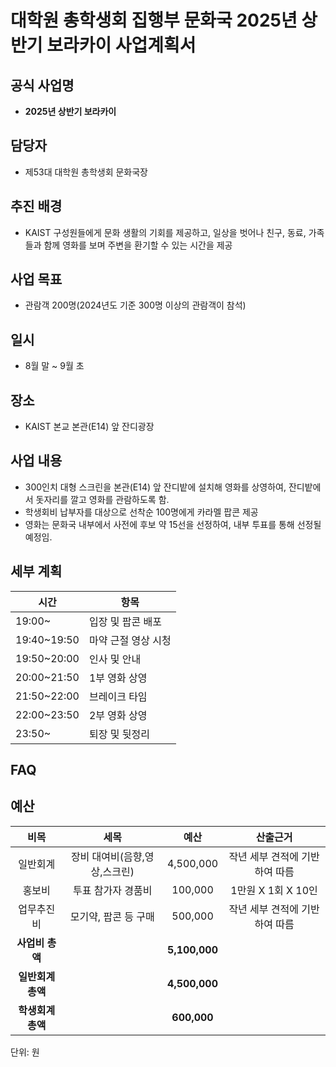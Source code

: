 # 대학원 총학생회 집행부 문화국 2025년 상반기 보라카이 사업계획서

## 공식 사업명
-	**2025년 상반기 보라카이**

## 담당자
-	제53대 대학원 총학생회 문화국장

## 추진 배경
-	KAIST 구성원들에게 문화 생활의 기회를 제공하고, 일상을 벗어나 친구, 동료, 가족들과 함께 영화를 보며 주변을 환기할 수 있는 시간을 제공

## 사업 목표
-	관람객 200명(2024년도 기준 300명 이상의 관람객이 참석)

## 일시
- 8월 말 ~ 9월 초

## 장소
- KAIST 본교 본관(E14) 앞 잔디광장

## 사업 내용
-	300인치 대형 스크린을 본관(E14) 앞 잔디밭에 설치해 영화를 상영하여, 잔디밭에서 돗자리를 깔고 영화를 관람하도록 함.
-	학생회비 납부자를 대상으로 선착순 100명에게 카라멜 팝콘 제공
-	영화는 문화국 내부에서 사전에 후보 약 15선을 선정하여, 내부 투표를 통해 선정될 예정임.

## 세부 계획
|**시간**|**항목**|
|--|--|
|19:00~|	입장 및 팝콘 배포|
|19:40~19:50|	마약 근절 영상 시청|
|19:50~20:00|	인사 및 안내|
|20:00~21:50|	1부 영화 상영|
|21:50~22:00|	브레이크 타임|
|22:00~23:50|	2부 영화 상영|
|23:50~|	퇴장 및 뒷정리|

## FAQ

## 예산

|  **비목** |   **세목**   | **예산** | **산출근거** |
|:----------:|:------------:|:--------:|:--------:|
|일반회계|장비 대여비(음향,영상,스크린) | 4,500,000 | 작년 세부 견적에 기반하여 따름 |
|홍보비|투표 참가자 경품비 | 100,000 | 1만원 X 1회 X 10인 |
|업무추진비|모기약, 팝콘 등 구매 | 500,000 | 작년 세부 견적에 기반하여 따름 |
|   **사업비 총액**  |        |  **5,100,000** |      |
|   **일반회계 총액**  |        |  **4,500,000** |      |   
|   **학생회계 총액**  |        |  **600,000** |      |   

단위: 원

